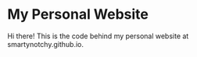 # My Personal Website
Hi there! This is the code behind my personal website at smartynotchy.github.io.
